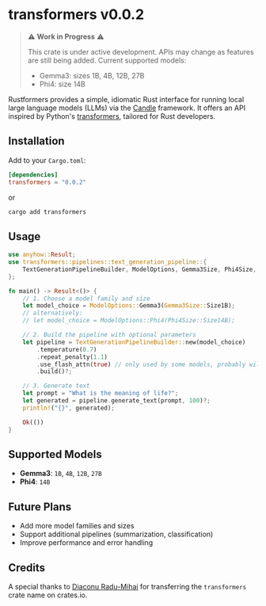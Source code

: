 # transformers v0.0.2

> ⚠️ **Work in Progress** ⚠️
>
> This crate is under active development. APIs may change as features are still being added.
> Current supported models:
>
> - Gemma3: sizes 1B, 4B, 12B, 27B
> - Phi4: size 14B

Rustformers provides a simple, idiomatic Rust interface for running local large language models (LLMs) via the [Candle](https://github.com/huggingface/candle) framework. It offers an API inspired by Python's [transformers](https://huggingface.co/docs/transformers), tailored for Rust developers.

## Installation

Add to your `Cargo.toml`:

```toml
[dependencies]
transformers = "0.0.2"
```

or

```cmd
cargo add transformers
```

## Usage

```rust
use anyhow::Result;
use transformers::pipelines::text_generation_pipeline::{
    TextGenerationPipelineBuilder, ModelOptions, Gemma3Size, Phi4Size,
};

fn main() -> Result<()> {
    // 1. Choose a model family and size
    let model_choice = ModelOptions::Gemma3(Gemma3Size::Size1B);
    // alternatively:
    // let model_choice = ModelOptions::Phi4(Phi4Size::Size14B);

    // 2. Build the pipeline with optional parameters
    let pipeline = TextGenerationPipelineBuilder::new(model_choice)
        .temperature(0.7)
        .repeat_penalty(1.1)
        .use_flash_attn(true) // only used by some models, probably will handle automatically soon
        .build()?;

    // 3. Generate text
    let prompt = "What is the meaning of life?";
    let generated = pipeline.generate_text(prompt, 100)?;
    println!("{}", generated);

    Ok(())
}
```

## Supported Models

- **Gemma3**: `1B`, `4B`, `12B`, `27B`
- **Phi4**: `14B`

## Future Plans

- Add more model families and sizes
- Support additional pipelines (summarization, classification)
- Improve performance and error handling

## Credits

A special thanks to [Diaconu Radu-Mihai](@https://github.com/radudiaconu0/) for transferring the `transformers` crate name on crates.io.

